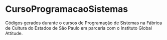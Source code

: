 # CursoProgramacaoSistemas
Códigos gerados durante o cursos de Programação de Sistemas na Fábrica de Cultura do Estados de São Paulo em parceria com o Instituto Global Attitude. 
